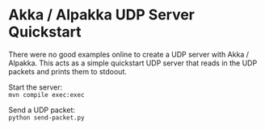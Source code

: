 # Akka / Alpakka UDP Server Quickstart

There were no good examples online to create a UDP server with Akka / Alpakka. This acts as a simple quickstart UDP server that reads in the UDP packets and prints them to stdoout.

Start the server:  
```mvn compile exec:exec```

Send a UDP packet:  
```python send-packet.py```
